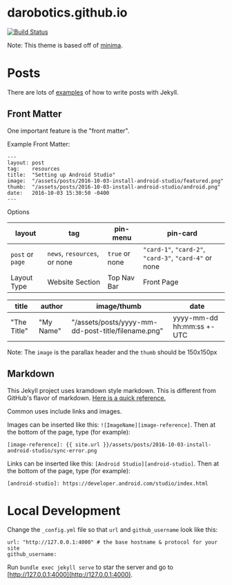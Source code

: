 # darobotics.github.io
[![Build Status](https://travis-ci.org/darobotics/darobotics.github.io.svg?branch=master)](https://travis-ci.org/darobotics/darobotics.github.io)

Note: This theme is based off of [minima](https://github.com/jekyll/minima/).

# Posts
There are lots of [examples](https://jekyllrb.com/docs/posts/) of how to write posts with Jekyll. 

## Front Matter

One important feature is the "front matter". 

Example Front Matter:
```
---
layout: post
tag:    resources
title:  "Setting up Android Studio"
image:  "/assets/posts/2016-10-03-install-android-studio/featured.png"
thumb:  "/assets/posts/2016-10-03-install-android-studio/android.png"
date:   2016-10-03 15:30:50 -0400
---
```

Options

| layout | tag | pin-menu | pin-card |
| --- | --- | --- | --- |
| `post` or `page` | `news`, `resources`, or none | `true` or none | `"card-1"`, `"card-2"`, `"card-3"`, `"card-4"` or none |
| Layout Type | Website Section | Top Nav Bar | Front Page | 

| title | author | image/thumb | date |
| --- | --- | --- | --- |
| "The Title" | "My Name" | "/assets/posts/yyyy-mm-dd-post-title/filename.png" | yyyy-mm-dd hh:mm:ss +- UTC |

Note: The `image` is the parallax header and the `thumb` should be 150x150px

## Markdown
This Jekyll project uses kramdown style markdown. This is different from GitHub's flavor of markdown. [Here is a quick reference.](http://kramdown.gettalong.org/quickref.html)

Common uses include links and images.

Images can be inserted like this: `![ImageName][image-reference]`. Then at the bottom of the page, type (for example):
```
[image-reference]: {{ site.url }}/assets/posts/2016-10-03-install-android-studio/sync-error.png
```
Links can be inserted like this: `[Android Studio][android-studio]`. Then at the bottom of the page, type (for example):
```
[android-studio]: https://developer.android.com/studio/index.html
```

# Local Development

Change the `_config.yml` file so that `url` and `github_username` look like this:

```
url: "http://127.0.0.1:4000" # the base hostname & protocol for your site
github_username:
```

Run `bundle exec jekyll serve` to star the server and go to [http://127.0.0.1:4000](http://127.0.0.1:4000).
